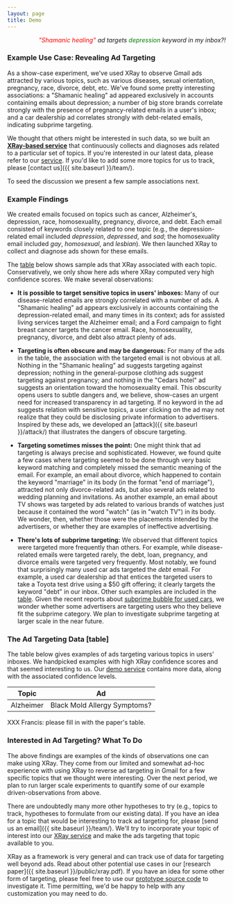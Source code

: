 ```yaml
---
layout: page
title: Demo
---
```


<p class = "message" align="right">
    <i><font color="red">"Shamanic healing"</font> ad targets
       <font color="green">depression</font> keyword in my inbox?!</i>
</p>


### Example Use Case:  Revealing Ad Targeting

As a show-case experiment, we've used XRay to observe Gmail ads attracted
by various topics, such as various diseases, sexual orientation,
pregnancy, race, divorce, debt, etc.  We've found some pretty interesting
associations:  a "Shamanic healing" ad appeared exclusively in
accounts containing emails about depression; a number of big store
brands correlate strongly with the presence of pregnancy-related
emails in a user's inbox; and a car dealership ad correlates strongly
with debt-related emails, indicating subprime targeting.

We thought that others might be interested in such data, so we built
an [<b>XRay-based service</b>](xxx) that continuously collects and
diagnoses ads related to a particular set of topics.  If you're interested
in our latest data, please refer to our [service](xxx).  If
you'd like to add some more topics for us to track, please
[contact us]({{ site.baseurl }}/team/).

To seed the discussion we present a few sample associations next.


### Example Findings

We created emails focused on topics such as cancer, Alzheimer's, depression,
race, homosexuality, pregnancy, divorce, and debt.  Each email consisted
of keywords closely related to one topic (e.g., the depression-related email
included <i>depression</i>, <i>depressed</i>, and <i>sad</i>; the homosexuality
email included <i>gay</i>, <i>homosexual</i>, and <i>lesbian</i>).
We then launched XRay to collect and diagnose ads shown for these emails.

The [table](#table) below shows sample ads that XRay associated with
each topic.  Conservatively, we only show here ads where XRay computed very high
confidence scores.  We make several observations:

* <b>It is possible to target sensitive topics in users' inboxes:</b>
Many of our disease-related emails are strongly correlated with
a number of ads.  A "Shamanic healing" ad appears exclusively in accounts
containing the depression-related email, and many times in its context; ads for
assisted living services target the Alzheimer email; and a Ford campaign to
fight breast cancer targets the cancer email.
Race, homosexuality, pregnancy, divorce, and debt also attract plenty of ads.

<!-- For example, the pregnancy email is strongly targeted by an ad for baby-shower
invitations, maternity- and lactation-related ads, and, interestingly, a number
of ads for general-purpose clothing.  As another example, the debt email
is strongly targeted by a car dealership ad that entices the targeted users to take
a Toyota test drive using a $50 gift offering. -->

* <b>Targeting is often obscure and may be dangerous:</b>
For many of the ads in the table, the association with the targeted email
is not obvious at all.  Nothing in the "Shamanic healing" ad suggests targeting
against depression; nothing in the general-purpose clothing ads suggest targeting
against pregnancy; and nothing in the "Cedars hotel" ad suggests an orientation
toward the homosexuality email.
This obscurity opens users to subtle dangers and, we believe, show-cases an urgent
need for increased transparency in ad targeting.  If no keyword in the ad suggests
relation with sensitive topics, a user clicking on the ad may not realize that
they could be disclosing private information to advertisers.  Inspired by these
ads, we developed an [attack]({{ site.baseurl }}/attack/) that illustrates the dangers of
obscure targeting.

* <b>Targeting sometimes misses the point:</b>
One might think that ad targeting is always precise and sophisticated.  However,
we found quite a few cases where targeting seemed to be done through very basic
keyword matching and completely missed the semantic meaning of the email.
For example, an email about divorce, which happened to contain the keyword "marriage"
in its body (in the format "end of marriage"), attracted not only divorce-related ads,
but also several ads related to wedding planning and invitations.  As another example,
an email about TV shows was targeted by ads related to various brands of watches just
because it contained the word "watch" (as in "watch TV") in its body. We wonder, then,
whether those were the placements intended by the advertisers, or whether they are
examples of ineffective advertising.

<!-- 
Finally, lots of ads about stock investments were targeted against an email about debt
and personal bankruptcy.  Incidentally, searching for "end of marriage" in Google
yields only divorce-related results, suggesting that search may be more semantic
than ad targeting in this particular case.
Regardless, this finding suggests that increased transparency may be valuable
not just for users, but also for advertisers, who may wish to know how their ads
are actually being placed. -->

* <b>There's lots of subprime targeting:</b>
We observed that different topics were targeted more frequently than others.
For example, while disease-related emails were targeted rarely, the debt, loan,
pregnancy, and divorce emails were targeted very frequently.  Most notably,
we found that surprisingly many used car ads targeted the <i>debt</i> email.
For example, a used car dealership ad that entices the targeted users to take
a Toyota test drive using a $50 gift offering; it clearly targets the keyword
"debt" in our inbox.  Other such examples are included in the
[table](#table).  Given the recent reports about
[subprime bubble for used cars](http://dealbook.nytimes.com/2014/07/19/in-a-subprime-bubble-for-used-cars-unfit-borrowers-pay-sky-high-rates/),  we wonder
whether some advertisers are targeting users who they believe fit the subprime
category.  We plan to investigate subprime targeting at larger scale in the
near future.


### The Ad Targeting Data [table]

The table below gives examples of ads targeting various topics in users' inboxes.
We handpicked examples with high XRay confidence scores and that seemed interesting
to us.  Our [demo service](xxx) contains more data, along with the
associated confidence levels.

| Topic         | Ad                           |
| ------------- | ---------------------------- |
| Alzheimer     | Black Mold Allergy Symptoms? |

XXX Francis: please fill in with the paper's table.


### Interested in Ad Targeting?  What To Do

The above findings are examples of the kinds of observations one can make using XRay.
They come from our limited and somewhat ad-hoc experience with using XRay to reverse ad
targeting in Gmail for a few specific topics that we thought were interesting.  Over the
next period, we plan to run larger scale experiments to quantify some of our example
driven-observations from above.

There are undoubtedly many more other hypotheses to try (e.g., topics to track, hypotheses
to formulate from our existing data).  If you have an idea for a topic that would be
interesting to track ad targeting for, please [send us an email]({{ site.baseurl }}/team/).
We'll try to incorporate your topic of interest into our [XRay service](xxx)
and make the ads targeting that topic available to you.

XRay as a framework is very general and can track use of data for targeting well beyond
ads.  Read about other potential use cases in our
[research paper]({{ site.baseurl }}/public/xray.pdf).
If you have an idea for some other form of targeting, please feel free to use our
[prototype source code](https://github.com/MatLecu/xray) to investigate it.
Time permitting, we'd be happy to help with any customization you may need to do.

